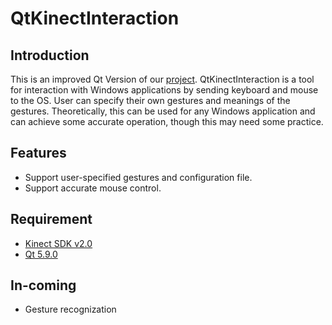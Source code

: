 # QtKinectInteraction

## Introduction
This is an improved Qt Version of our [project](https://github.com/zkyf/Kinect-Interaction-Tool). QtKinectInteraction is a tool for interaction with Windows applications by sending keyboard and mouse to the OS. User can specify their own gestures and meanings of the gestures.
Theoretically, this can be used for any Windows application and can achieve some accurate operation, though this may need some practice.

## Features
* Support user-specified gestures and configuration file.
* Support accurate mouse control.

## Requirement
* [Kinect SDK v2.0](https://www.microsoft.com/en-us/download/details.aspx?id=44561)
* [Qt 5.9.0](https://www.qt.io/)

## In-coming
* Gesture recognization